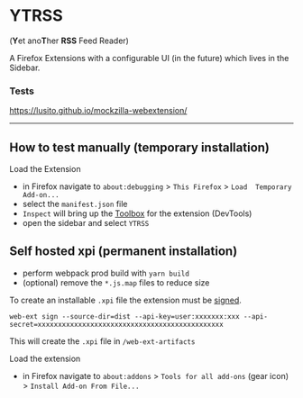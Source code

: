 # YTRSS
(**Y**et ano**T**her **RSS** Feed Reader)

A Firefox Extensions with a configurable UI (in the future) which lives in the Sidebar.

### Tests
https://lusito.github.io/mockzilla-webextension/

---
## How to test manually (temporary installation)

Load the Extension
- in Firefox navigate to `about:debugging` > `This Firefox` > `Load  Temporary Add-on...`
- select the `manifest.json` file
- `Inspect` will bring up the [Toolbox](https://extensionworkshop.com/documentation/develop/debugging/#developer-tools-toolbox) for the extension (DevTools)
- open the sidebar and select `YTRSS`

## Self hosted xpi (permanent installation)

- perform webpack prod build with
`yarn build`
- (optional) remove the `*.js.map` files to reduce size

To create an installable `.xpi` file the extension must be [signed](https://extensionworkshop.com/documentation/develop/web-ext-command-reference/#web-ext_sign).

`web-ext sign --source-dir=dist --api-key=user:xxxxxxx:xxx --api-secret=xxxxxxxxxxxxxxxxxxxxxxxxxxxxxxxxxxxxxxxxxxxxxx`

This will create the `.xpi` file in `/web-ext-artifacts`

Load the extension
- in Firefox navigate to `about:addons` > `Tools for all add-ons` (gear icon) > `Install Add-on From File...`
